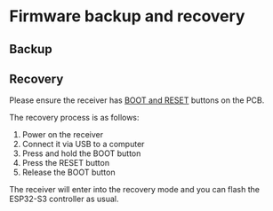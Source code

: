 # Firmware backup and recovery

## Backup

## Recovery

Please ensure the receiver has [BOOT and RESET](hardware.md#boot-and-reset-buttons) buttons on the PCB.

The recovery process is as follows:

1. Power on the receiver
2. Connect it via USB to a computer
3. Press and hold the BOOT button
4. Press the RESET button
5. Release the BOOT button

The receiver will enter into the recovery mode and you can flash the ESP32-S3 controller as usual.
